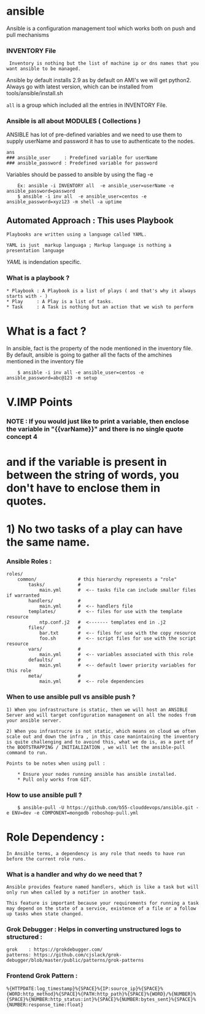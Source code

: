 # ansible

Ansible is a configuration management tool which works both on push and pull mechanisms


### INVENTORY File

```
 Inventory is nothing but the list of machine ip or dns names that you want ansible to be managed.
 ```

Ansible by default installs 2.9 as by default on AMI's we will get python2.
Always go with latest version, which can be installed from tools/ansible/install.sh 

`all` is a group which included all the entries in INVENTORY File.


### Ansible is all about MODULES ( Collections )


ANSIBLE has lot of pre-defined variables and we need to use them to supply userName and password it has to use to authenticate to the nodes.
```
ans
### ansible_user     : Predefined variable for userName 
### ansible_password : Predefined variable for password  
```

Variables should be passed to ansible by using the flag -e 

```
    Ex: ansible -i INVENTORY all  -e ansible_user=userName -e ansible_password=password 
    $ ansible -i inv all  -e ansible_user=centos -e ansible_password=xyz123 -m shell -a uptime
```



## Automated Approach : This uses Playbook 

```
Playbooks are written using a language called YAML.

YAML is just  markup languaga ; Markup language is nothing a presentation language

```

*YAML*  is indendation specific.


### What is a playbook ?

```
* Playbook : A Playbook is a list of plays ( and that's why it always starts with - )
* Play     : A Play is a list of tasks.
* Task     : A Task is nothing but an action that we wish to perform

```

# What is a fact ?
In ansible, fact is the property of the node mentioned in the inventory file. By default, ansible is going to gather all the facts of the amchines mentioned in the inventory file

```
    $ ansible -i inv all -e ansible_user=centos -e ansible_password=abc@123 -m setup
```

# V.IMP Points

### NOTE :  If you would just like to print a variable, then enclose the variable in "{{varName}}" and there is no single quote concept 4
#           and if the variable is present in between the string of words, you don't have to enclose them in quotes.

#           1) No two tasks of a play can have the same name.



### Ansible Roles : 

```
roles/
    common/               # this hierarchy represents a "role"
        tasks/            #
            main.yml      #  <-- tasks file can include smaller files if warranted
        handlers/         #
            main.yml      #  <-- handlers file
        templates/        #  <-- files for use with the template resource
            ntp.conf.j2   #  <------- templates end in .j2
        files/            #
            bar.txt       #  <-- files for use with the copy resource
            foo.sh        #  <-- script files for use with the script resource
        vars/             #
            main.yml      #  <-- variables associated with this role
        defaults/         #
            main.yml      #  <-- default lower priority variables for this role
        meta/             #
            main.yml      #  <-- role dependencies

```

### When to use ansible pull vs ansible push ?

```
1) When you infrastructure is static, then we will host an ANSIBLE Server and will target configuration management on all the nodes from your ansible server. 

2) When you infrastrucre is not static, which means on cloud we often scale out and down the infra , in this case manintaining the inventory is quite challenging and to avoind this, what we do is, as a part of the BOOTSTRAPPING / INITIALIZATION , we will let the ansible-pull command to run.

Points to be notes when using pull : 
    
    * Ensure your nodes running ansible has ansible installed.
    * Pull only works from GIT. 

```


### How to use ansible pull ?

```
    $ ansible-pull -U https://github.com/b55-clouddevops/ansible.git -e ENV=dev -e COMPONENT=mongodb roboshop-pull.yml
```


# Role Dependency :

```
In Ansible terms, a dependency is any role that needs to have run before the current role runs.
```


### What is a handler and why do we need that ?

```
Ansible provides feature named handlers, which is like a task but will only run when called by a notifier in another task. 

This feature is important because your requirements for running a task may depend on the state of a service, existence of a file or a follow up tasks when state changed.
```

### Grok Debugger : Helps in converting unstructured logs to structured :
```
grok    : https://grokdebugger.com/
patterns: https://github.com/cjslack/grok-debugger/blob/master/public/patterns/grok-patterns
```

### Frontend Grok Pattern :
```
%{HTTPDATE:log_timestamp}%{SPACE}%{IP:source_ip}%{SPACE}%{WORD:http_method}%{SPACE}%{PATH:http_path}%{SPACE}%{WORD}/%{NUMBER}%{SPACE}%{NUMBER:http_status:int}%{SPACE}%{NUMBER:bytes_sent}%{SPACE}%{NUMBER:response_time:float}
```